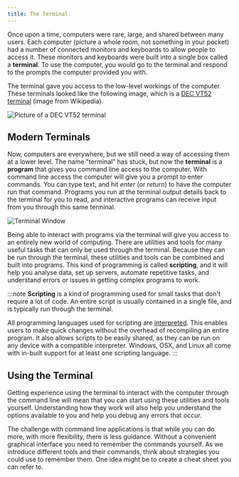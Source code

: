 ```yaml
---
title: The Terminal
---
```


Once upon a time, computers were rare, large, and shared between many users. Each computer (picture a whole room, not something in your pocket) had a number of connected monitors and keyboards to allow people to access it. These monitors and keyboards were built into a single box called a **terminal**. To use the computer, you would go to the terminal and respond to the prompts the computer provided you with.

The terminal gave you access to the low-level workings of the computer. These terminals looked like the following image, which is a [DEC VT52 terminal](https://en.wikipedia.org/wiki/Computer_terminal#Video_display_units_(VDUs)) (image from Wikipedia).

![Picture of a DEC VT52 terminal](https://upload.wikimedia.org/wikipedia/commons/1/1c/Terminal-dec-vt52.jpg)

## Modern Terminals

Now, computers are everywhere, but we still need a way of accessing them at a lower level. The name "terminal" has stuck, but now the **terminal** is a **program** that gives you command line access to the computer. With command line access the computer will give you a prompt to enter commands. You can type text, and hit *enter* (or *return*) to have the computer run that command. Programs you run at the terminal output details back to the terminal for you to read, and interactive programs can receive input from you through this same terminal.

![Terminal Window](./images/terminal-window.png)

Being able to interact with programs via the terminal will give you access to an entirely new world of computing. There are utilities and tools for many useful tasks that can only be used through the terminal. Because they can be run through the terminal, these utilities and tools can be combined and built into programs. This kind of programming is called **scripting**, and it will help you analyse data, set up servers, automate repetitive tasks, and understand errors or issues in getting complex programs to work.

:::note
**Scripting** is a kind of programming used for small tasks that don't require a lot of code.
An entire script is usually contained in a single file, and is typically run through the terminal.

All programming languages used for scripting are [interpreted](/book/part-0-getting-started/1-digital-realities/1-concepts/6-source-code#compilers-and-interpreters).
This enables users to make quick changes without the overhead of recompiling an entire program.
It also allows scripts to be easily shared, as they can be run on any device with a compatible interpreter.
Windows, OSX, and Linux all come with in-built support for at least one scripting language.
:::

## Using the Terminal

Getting experience using the terminal to interact with the computer through the command line will mean that you can start using these utilities and tools yourself. Understanding how they work will also help you understand the options available to you and help you debug any errors that occur.

The challenge with command line applications is that while you can do more, with more flexibility, there is less guidance.
Without a convenient graphical interface you need to remember the commands yourself.
As we introduce different tools and their commands, think about strategies you could use to remember them.
One idea might be to create a cheat sheet you can refer to.
